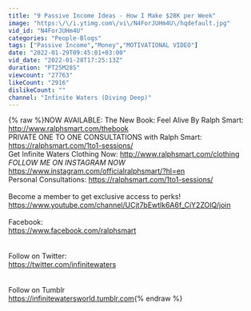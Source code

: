 ```yaml
---
title: "9 Passive Income Ideas - How I Make $28K per Week"
image: "https:\/\/i.ytimg.com\/vi\/N4ForJUHm4U\/hqdefault.jpg"
vid_id: "N4ForJUHm4U"
categories: "People-Blogs"
tags: ["Passive Income","Money","MOTIVATIONAL VIDEO"]
date: "2022-01-29T09:45:01+03:00"
vid_date: "2022-01-28T17:25:13Z"
duration: "PT25M28S"
viewcount: "27763"
likeCount: "2916"
dislikeCount: ""
channel: "Infinite Waters (Diving Deep)"
---
```

{% raw %}NOW AVAILABLE: The New Book: Feel Alive By Ralph Smart: <a rel="nofollow" target="blank" href="http://www.ralphsmart.com/thebook">http://www.ralphsmart.com/thebook</a><br />PRIVATE ONE TO ONE CONSULTATIONS with Ralph Smart: <a rel="nofollow" target="blank" href="https://ralphsmart.com/1to1-sessions/">https://ralphsmart.com/1to1-sessions/</a> <br />Get Infinite Waters Clothing Now: <a rel="nofollow" target="blank" href="http://www.ralphsmart.com/clothing">http://www.ralphsmart.com/clothing</a><br />*FOLLOW ME ON INSTAGRAM NOW*  <a rel="nofollow" target="blank" href="https://www.instagram.com/officialralphsmart/?hl=en">https://www.instagram.com/officialralphsmart/?hl=en</a><br />Personal Consultations: <a rel="nofollow" target="blank" href="https://ralphsmart.com/1to1-sessions/">https://ralphsmart.com/1to1-sessions/</a><br /><br />Become a member to get exclusive access to perks!<br /><a rel="nofollow" target="blank" href="https://www.youtube.com/channel/UCjt7bEwtlk6A6f_CiY2ZOlQ/join">https://www.youtube.com/channel/UCjt7bEwtlk6A6f_CiY2ZOlQ/join</a><br /><br />Facebook:<br /><a rel="nofollow" target="blank" href="https://www.facebook.com/ralphsmart">https://www.facebook.com/ralphsmart</a><br /><br /><br />Follow on Twitter:<br /><a rel="nofollow" target="blank" href="https://twitter.com/infinitewaters">https://twitter.com/infinitewaters</a><br /><br /><br />Follow on Tumblr<br /><a rel="nofollow" target="blank" href="https://infinitewatersworld.tumblr.com">https://infinitewatersworld.tumblr.com</a>{% endraw %}
